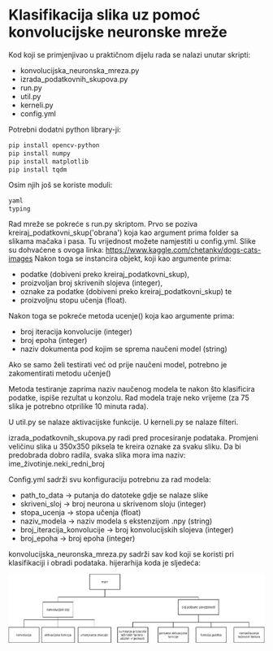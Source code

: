 # Klasifikacija slika uz pomoć konvolucijske neuronske mreže

Kod koji se primjenjivao u praktičnom dijelu rada se nalazi unutar skripti:
- konvolucijska_neuronska_mreza.py
- izrada_podatkovnih_skupova.py
- run.py
- util.py
- kerneli.py
- config.yml

Potrebni dodatni python library-ji:
```
pip install opencv-python
pip install numpy
pip install matplotlib
pip install tqdm
```
Osim njih još se koriste moduli:
```
yaml
typing
```

Rad mreže se pokreće s run.py skriptom.
Prvo se poziva kreiraj_podatkovni_skup('obrana') koja kao argument prima folder sa slikama mačaka i pasa. Tu vrijednost možete namjestiti u config.yml.
Slike su dohvaćene s ovoga linka: https://www.kaggle.com/chetankv/dogs-cats-images
Nakon toga se instancira objekt, koji kao argumente prima:
 - podatke (dobiveni preko kreiraj_podatkovni_skup), 
 - proizvoljan broj skrivenih slojeva (integer), 
 - oznake za podatke (dobiveni preko kreiraj_podatkovni_skup) te 
 - proizvoljnu stopu učenja (float).
 
Nakon toga se pokreće metoda ucenje() koja kao argumente prima:
- broj iteracija konvolucije (integer)
- broj epoha (integer)
- naziv dokumenta pod kojim se sprema naučeni model (string)

Ako se samo želi testirati već od prije naučeni model, potrebno je zakomentirati metodu učenje()

Metoda testiranje zaprima naziv naučenog modela te nakon što klasificira podatke, ispiše rezultat u konzolu.
Rad modela traje neko vrijeme (za 75 slika je potrebno otprilike 10 minuta rada).

U util.py se nalaze aktivacijske funkcije.
U kerneli.py se nalaze filteri.

izrada_podatkovnih_skupova.py radi pred procesiranje podataka. Promjeni veličinu slika u 350x350 piksela te kreira oznake za svaku sliku.
Da bi predobrada dobro radila, svaka slika mora ima naziv: ime_životinje.neki_redni_broj

Config.yml sadrži svu konfiguraciju potrebnu za rad modela:
- path_to_data -> putanja do datoteke gdje se nalaze slike
- skriveni_sloj -> broj neurona u skrivenom sloju (integer)
- stopa_ucenja -> stopa učenja (float)
- naziv_modela -> naziv modela s ekstenzijom .npy (string)
- broj_iteracija_konvolucije -> broj konvolucijskih slojeva (integer)
- broj_epoha -> broj epoha (integer)

konvolucijska_neuronska_mreza.py sadrži sav kod koji se koristi pri klasifikaciji i obradi podataka.
hijerarhija koda je sljedeća:

![Alt text](graf.png?raw=true "Title")
